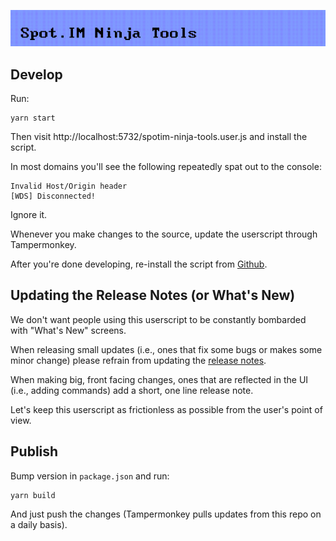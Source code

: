 ![Spot.IM Ninja Tools Logo](./header.png)

## Develop

Run:

```
yarn start
```

Then visit http://localhost:5732/spotim-ninja-tools.user.js and install the script.

In most domains you'll see the following repeatedly spat out to the console:

```
Invalid Host/Origin header
[WDS] Disconnected!
```

Ignore it.

Whenever you make changes to the source, update the userscript through Tampermonkey.

After you're done developing, re-install the script from [Github](https://github.com/SpotIM/userscripts/raw/master/spotim-ninja-tools.user.js).

## Updating the Release Notes (or What's New)

We don't want people using this userscript to be constantly bombarded with "What's New" screens.

When releasing small updates (i.e., ones that fix some bugs or makes some minor change) please refrain from updating the [release notes](./src/whats-new.ts).

When making big, front facing changes, ones that are reflected in the UI (i.e., adding commands) add a short, one line release note.

Let's keep this userscript as frictionless as possible from the user's point of view.

## Publish

Bump version in `package.json` and run:

```
yarn build
```

And just push the changes (Tampermonkey pulls updates from this repo on a daily basis).
